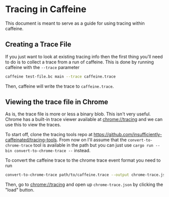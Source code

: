 # Tracing in Caffeine

This document is meant to serve as a guide for using tracing within caffeine.

## Creating a Trace File
If you just want to look at existing tracing info then the first thing you'll
need to do is to collect a trace from a run of caffeine. This is done by
running caffeine with the `--trace` parameter
```sh
caffeine test-file.bc main --trace caffeine.trace
```

Then, caffeine will write the trace to `caffeine.trace`.

## Viewing the trace file in Chrome
As is, the trace file is more or less a binary blob. This isn't very useful.
Chrome has a built-in trace viewer available at <chrome://tracing> and we 
can use this to view the traces.

To start off, clone the tracing tools repo at
<https://github.com/insufficiently-caffeinated/tracing-tools>. From now on I'll
assume that the `convert-to-chrome-trace` tool is available in the path but you
can just use `cargo run --bin convert-to-chrome-trace --` instead.

To convert the caffeine trace to the chrome trace event format you need to run
```sh
convert-to-chrome-trace path/to/caffeine.trace --output chrome-trace.json
```

Then, go to <chrome://tracing> and open up `chrome-trace.json` by clicking the
"load" button.


